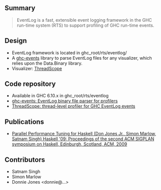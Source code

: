 ## Summary

>
> EventLog is a fast, extensible event logging framework in the GHC run-time system (RTS) to support profiling of GHC run-time events. 

## Design

- EventLog framework is located in ghc_root/rts/eventlog/
- A [ ghc-events](http://hackage.haskell.org/package/ghc-events) library to parse EventLog files for any visualizer, which relies upon the Data.Binary library.
- Visualizer: [ ThreadScope](http://raintown.org/?page_id=132)

## Code repository

- Available in GHC 6.10.x in ghc_root/rts/eventlog
- [ ghc-events: EventLog binary file parser for profilers](http://code.haskell.org/ghc-events)
- [ ThreadScope: thread-level profiler for GHC EventLog events](http://code.haskell.org/ThreadScope/)

## Publications

- [ Parallel Performance Tuning for Haskell (Don Jones Jr., Simon Marlow, Satnam Singh) Haskell '09: Proceedings of the second ACM SIGPLAN symposium on Haskell, Edinburgh, Scotland, ACM, 2009](http://www.haskell.org/~simonmar/bib/threadscope-09_abstract.html)

## Contributors

- Satnam Singh
- Simon Marlow
- Donnie Jones \<donnie@…\>
